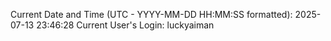 Current Date and Time (UTC - YYYY-MM-DD HH:MM:SS formatted): 2025-07-13 23:46:28
Current User's Login: luckyaiman
